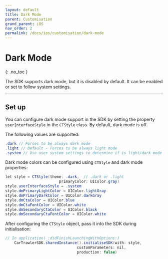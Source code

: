 ```yaml
---
layout: default
title: Dark Mode
parent: Customisation
grand_parent: iOS
nav_order: 2
permalink: /docs/ios/customisation/dark-mode
---
```


# Dark Mode

{: .no_toc }

The SDK supports dark mode, but it is disabled by default. It can be enabled or set to follow system settings. 

---

## Set up

You can configure dark mode support in the SDK by setting the property `userInterfaceStyle` in the `CTStyle` class. By default, dark mode is off.

The following values are supported:

```java
.dark // Forces to be always dark mode
.light // Default - Forces to be always light mode
.system // Use user system settings to determine if is light/dark mode
```

Dark mode colors can be configured using `CTStyle` and dark mode properties:

```java
let style = CTStyle(theme: .dark,  // .dark or .light
                        primaryColor: UIColor.gray)
style.userInterfaceStyle = .system
style.dmPrimaryLightColor = UIColor.lightGray
style.dmPrimaryDarkColor = UIColor.darkGray
style.dmCtaColor = UIColor.blue
style.dmCtaFontColor = UIColor.white
style.dmSecondaryCtaColor = UIColor.black
style.dmSecondaryCtaFontColor = UIColor.white
```

After configuring the `CTStyle` object, pass it into the SDK during initialisation:

```java
// In application(_:didFinishLaunchingWithOptions:)
    CarTrawlerSDK.sharedInstance().initialiseSDK(with: style,
                                customParameters: nil,
                                production: false)
```
